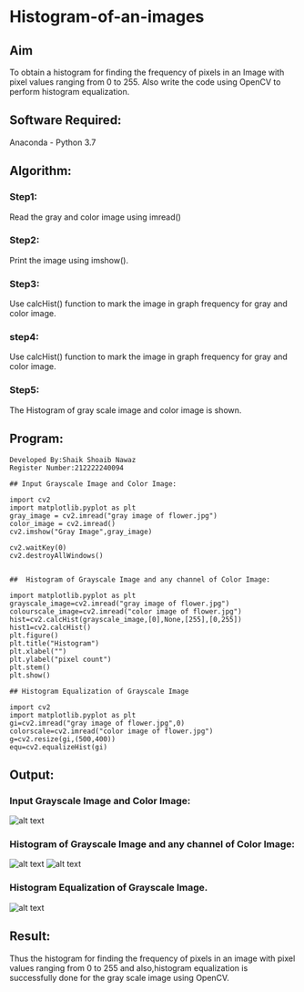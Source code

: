 # Histogram-of-an-images
## Aim
To obtain a histogram for finding the frequency of pixels in an Image with pixel values ranging from 0 to 255. Also write the code using OpenCV to perform histogram equalization.

## Software Required:
Anaconda - Python 3.7

## Algorithm:
### Step1:
Read the gray and color image using imread()

### Step2:
Print the image using imshow().



### Step3:
Use calcHist() function to mark the image in graph frequency for gray and color image.

### step4:
Use calcHist() function to mark the image in graph frequency for gray and color image.

### Step5:
The Histogram of gray scale image and color image is shown.


## Program:
```
Developed By:Shaik Shoaib Nawaz
Register Number:212222240094 

## Input Grayscale Image and Color Image:

import cv2
import matplotlib.pyplot as plt
gray_image = cv2.imread("gray image of flower.jpg")
color_image = cv2.imread()
cv2.imshow("Gray Image",gray_image)

cv2.waitKey(0)
cv2.destroyAllWindows()


##  Histogram of Grayscale Image and any channel of Color Image:

import matplotlib.pyplot as plt 
grayscale_image=cv2.imread("gray image of flower.jpg")
colourscale_image=cv2.imread("color image of flower.jpg")
hist=cv2.calcHist(grayscale_image,[0],None,[255],[0,255])
hist1=cv2.calcHist()
plt.figure()
plt.title("Histogram")
plt.xlabel("")
plt.ylabel("pixel count")
plt.stem()
plt.show()

## Histogram Equalization of Grayscale Image

import cv2
import matplotlib.pyplot as plt 
gi=cv2.imread("gray image of flower.jpg",0)
colorscale=cv2.imread("color image of flower.jpg")
g=cv2.resize(gi,(500,400))
equ=cv2.equalizeHist(gi)
```
## Output:
### Input Grayscale Image and Color Image:
![alt text](image.png)


### Histogram of Grayscale Image and any channel of Color Image:
![alt text](image-1.png)
![alt text](image-2.png)



### Histogram Equalization of Grayscale Image.
![alt text](image-3.png)

 

## Result: 
Thus the histogram for finding the frequency of pixels in an image with pixel values ranging from 0 to 255 and also,histogram equalization is successfully done for the gray scale image using OpenCV.
